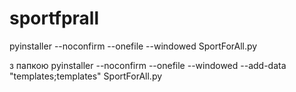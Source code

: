 # sportfprall
pyinstaller --noconfirm --onefile --windowed SportForAll.py

з папкою
pyinstaller --noconfirm --onefile --windowed --add-data "templates;templates" SportForAll.py

